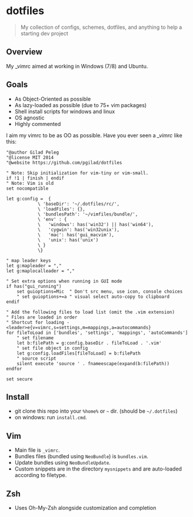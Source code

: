 # dotfiles
> My collection of configs, schemes, dotfiles, and anything to help a starting dev project

## Overview
My _vimrc aimed at working in Windows (7/8) and Ubuntu.

## Goals

- As Object-Oriented as possible
- As lazy-loaded as possible (due to 75+ vim packages)
- Shell install scripts for windows and linux
- OS agnostic
- Highly commented

I aim my vimrc to be as OO as possible. Have you ever seen a *_vimrc* like this:
```
"@author Gilad Peleg
"@license MIT 2014
"@website https://github.com/pgilad/dotfiles

" Note: Skip initialization for vim-tiny or vim-small.
if !1 | finish | endif
" Note: Vim is old
set nocompatible

let g:config =  {
            \ 'baseDir': '~/.dotfiles/rc/',
            \ 'loadFiles': {},
            \ 'bundlesPath': '~/vimfiles/bundle/',
            \ 'env' : {
            \   'windows': has('win32') || has('win64'),
            \   'cygwin': has('win32unix'),
            \   'mac': has('gui_macvim'),
            \   'unix': has('unix')
            \ }
            \}

" map leader keys
let g:mapleader = ","
let g:maplocalleader = ","

" Set extra options when running in GUI mode
if has("gui_running")
    set guioptions=Mic  " Don't src menu, use icon, console choices
    " set guioptions+=a " visual select auto-copy to clipboard
endif

" Add the following files to load list (omit the .vim extension)
" Files are loaded in order
" Shortcut for loading - <leader>e{v=vimrc,s=settings,m=mappings,a=autocommands}
for fileToLoad in ['bundles', 'settings', 'mappings', 'autoCommands']
    " set filename
    let b:filePath = g:config.baseDir . fileToLoad . '.vim'
    " set file object in config
    let g:config.loadFiles[fileToLoad] = b:filePath
    " source script
    silent execute 'source ' . fnameescape(expand(b:filePath))
endfor

set secure
```

## Install

- git clone this repo into your `%home%` or `~` dir. (should be `~/.dotfiles`)
- on windows: run `install.cmd`.

## Vim

- Main file is `_vimrc`.
- Bundles files (bundled using `NeoBundle`) is `bundles.vim`.
- Update bundles using `NeoBundleUpdate`.
- Custom snippets are in the directory `mysnippets` and are auto-loaded according to filetype.

## Zsh

- Uses Oh-My-Zsh alongside customization and completion
